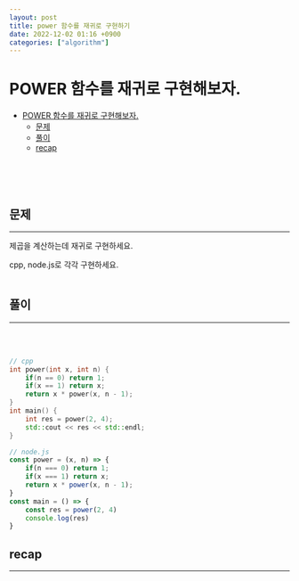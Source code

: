 ```yaml
---
layout: post
title: power 함수를 재귀로 구현하기
date: 2022-12-02 01:16 +0900
categories: ["algorithm"]
---
```


# POWER 함수를 재귀로 구현해보자.


- [POWER 함수를 재귀로 구현해보자.](#power-함수를-재귀로-구현해보자)
  - [문제](#문제)
  - [풀이](#풀이)
  - [recap](#recap)

<br>
<br>
<br>

 
## 문제 
--- 
제곱을 계산하는데 재귀로 구현하세요.

cpp, node.js로 각각 구현하세요.
<br>
<br>

## 풀이 
--- 
<br>
<br>

```cpp
// cpp
int power(int x, int n) {
    if(n == 0) return 1;
    if(x == 1) return x;
    return x * power(x, n - 1);
}
int main() {
    int res = power(2, 4);
    std::cout << res << std::endl;
}
```

```js
// node.js
const power = (x, n) => {
    if(n === 0) return 1;
    if(x === 1) return x;
    return x * power(x, n - 1);
}
const main = () => {
    const res = power(2, 4)
    console.log(res)
}
```

## recap 
--- 
<br>
<br>

